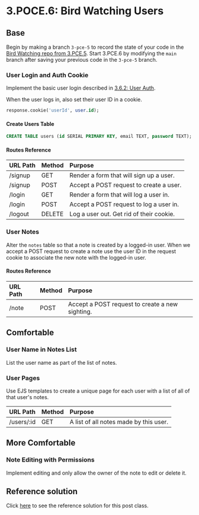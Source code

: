 # 3.POCE.6: Bird Watching Users

## Base

Begin by making a branch `3-pce-5` to record the state of your code in the [Bird Watching repo from 3.PCE.5](https://github.com/rocketacademy/birding-express-bootcamp). Start 3.PCE.6 by modifying the `main` branch after saving your previous code in the `3-pce-5` branch.

### User Login and Auth Cookie

Implement the basic user login described in [3.6.2: User Auth](../3.5-authentication/3.5.2-user-auth.md).

When the user logs in, also set their user ID in a cookie.

```sql
response.cookie('userId', user.id);
```

#### Create Users Table

```sql
CREATE TABLE users (id SERIAL PRIMARY KEY, email TEXT, password TEXT);
```

#### Routes Reference

| URL Path | Method | Purpose |
| :--- | :--- | :--- |
| /signup | GET | Render a form that will sign up a user. |
| /signup | POST | Accept a POST request to create a user. |
| /login | GET | Render a form that will log a user in. |
| /login | POST | Accept a POST request to log a user in. |
| /logout | DELETE | Log a user out. Get rid of their cookie. |

### User Notes

Alter the `notes` table so that a note is created by a logged-in user. When we accept a POST request to create a note use the user ID in the request cookie to associate the new note with the logged-in user.

#### Routes Reference

| URL Path | Method | Purpose |
| :--- | :--- | :--- |
| /note | POST | Accept a POST request to create a new sighting. |

## Comfortable

### User Name in Notes List

List the user name as part of the list of notes.

### User Pages

Use EJS templates to create a unique page for each user with a list of all of that user's notes.

| URL Path | Method | Purpose |
| :--- | :--- | :--- |
| /users/:id | GET | A list of all notes made by this user. |

## More Comfortable

### Note Editing with Permissions

Implement editing and only allow the owner of the note to edit or delete it.

## Reference solution

Click [here](https://github.com/rocketacademy/birding-express-bootcamp/tree/solution) to see the reference solution for this post class.

